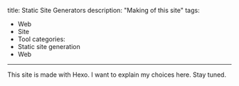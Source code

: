 title: Static Site Generators
description: "Making of this site"
tags:
- Web
- Site
- Tool
categories:
- Static site generation
- Web
---

This site is made with Hexo.
I want to explain my choices here.
Stay tuned.
